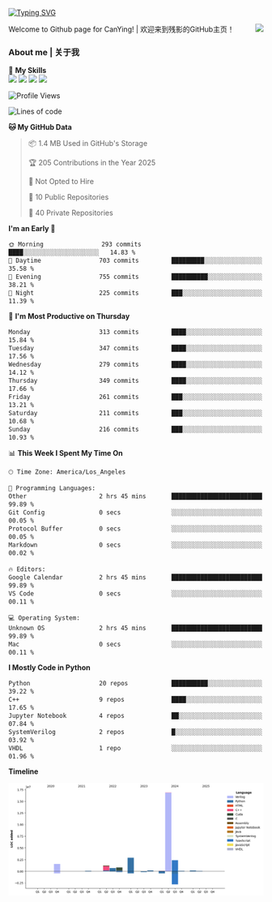 [![Typing SVG](https://readme-typing-svg.herokuapp.com?size=25&duration=3500&color=00FFFF&vCenter=true&width=250&height=40&lines=Hi+Welcome+%F0%9F%91%8B%F0%9F%8F%BB;I'm+CanYing|残影)](https://git.io/typing-svg)

<a href="#">
  <img align="right" src="https://github-readme-stats.vercel.app/api?username=CanYing0913&count_private=true&rank_icon=github&show_icons=true&bg_color=15,f2f7fd,E0EAFC&" />
</a>

Welcome to Github page for CanYing! | 欢迎来到残影的GitHub主页！

### About me | 关于我

🌟 **My Skills**  
![](https://img.shields.io/badge/-C-A8B9CC?style=flat-square&logo=C&logoColor=fff)
![](https://img.shields.io/badge/-C++-00599C?style=flat-square&logo=Cpp&logoColor=fff)
![](https://img.shields.io/badge/-Python-3776AB?style=flat-square&logo=Python&logoColor=fff)
![](https://img.shields.io/badge/-Linux-000000?style=flat-square&logo=Linux&logoColor=fff)

<!--START_SECTION:waka-->
![Profile Views](http://img.shields.io/badge/Profile%20Views-0-blue)

![Lines of code](https://img.shields.io/badge/From%20Hello%20World%20I%27ve%20Written-26.9%20million%20lines%20of%20code-blue)

**🐱 My GitHub Data** 

> 📦 1.4 MB Used in GitHub's Storage 
 > 
> 🏆 205 Contributions in the Year 2025
 > 
> 🚫 Not Opted to Hire
 > 
> 📜 10 Public Repositories 
 > 
> 🔑 40 Private Repositories 
 > 
**I'm an Early 🐤** 

```text
🌞 Morning                293 commits         ████░░░░░░░░░░░░░░░░░░░░░   14.83 % 
🌆 Daytime                703 commits         █████████░░░░░░░░░░░░░░░░   35.58 % 
🌃 Evening                755 commits         ██████████░░░░░░░░░░░░░░░   38.21 % 
🌙 Night                  225 commits         ███░░░░░░░░░░░░░░░░░░░░░░   11.39 % 
```
📅 **I'm Most Productive on Thursday** 

```text
Monday                   313 commits         ████░░░░░░░░░░░░░░░░░░░░░   15.84 % 
Tuesday                  347 commits         ████░░░░░░░░░░░░░░░░░░░░░   17.56 % 
Wednesday                279 commits         ████░░░░░░░░░░░░░░░░░░░░░   14.12 % 
Thursday                 349 commits         ████░░░░░░░░░░░░░░░░░░░░░   17.66 % 
Friday                   261 commits         ███░░░░░░░░░░░░░░░░░░░░░░   13.21 % 
Saturday                 211 commits         ███░░░░░░░░░░░░░░░░░░░░░░   10.68 % 
Sunday                   216 commits         ███░░░░░░░░░░░░░░░░░░░░░░   10.93 % 
```


📊 **This Week I Spent My Time On** 

```text
🕑︎ Time Zone: America/Los_Angeles

💬 Programming Languages: 
Other                    2 hrs 45 mins       █████████████████████████   99.89 % 
Git Config               0 secs              ░░░░░░░░░░░░░░░░░░░░░░░░░   00.05 % 
Protocol Buffer          0 secs              ░░░░░░░░░░░░░░░░░░░░░░░░░   00.05 % 
Markdown                 0 secs              ░░░░░░░░░░░░░░░░░░░░░░░░░   00.02 % 

🔥 Editors: 
Google Calendar          2 hrs 45 mins       █████████████████████████   99.89 % 
VS Code                  0 secs              ░░░░░░░░░░░░░░░░░░░░░░░░░   00.11 % 

💻 Operating System: 
Unknown OS               2 hrs 45 mins       █████████████████████████   99.89 % 
Mac                      0 secs              ░░░░░░░░░░░░░░░░░░░░░░░░░   00.11 % 
```

**I Mostly Code in Python** 

```text
Python                   20 repos            ██████████░░░░░░░░░░░░░░░   39.22 % 
C++                      9 repos             ████░░░░░░░░░░░░░░░░░░░░░   17.65 % 
Jupyter Notebook         4 repos             ██░░░░░░░░░░░░░░░░░░░░░░░   07.84 % 
SystemVerilog            2 repos             █░░░░░░░░░░░░░░░░░░░░░░░░   03.92 % 
VHDL                     1 repo              ░░░░░░░░░░░░░░░░░░░░░░░░░   01.96 % 
```



**Timeline**

![Lines of Code chart](https://raw.githubusercontent.com/CanYing0913/CanYing0913/master/assets/bar_graph.png)


<!--END_SECTION:waka-->
